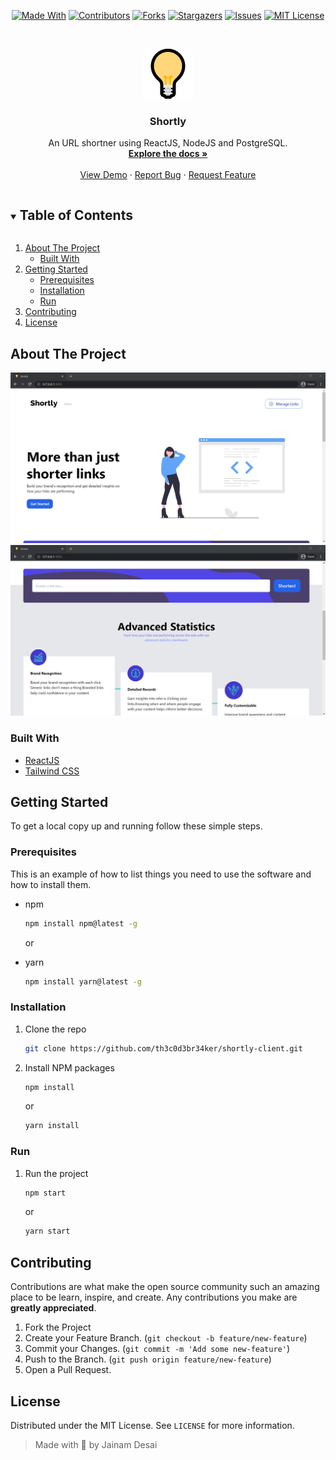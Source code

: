 <!--
*** Thanks for checking out the README-Template. If you have a suggestion
*** that would make this better, please fork the repo and create a pull request
*** or simply open an issue with the tag "enhancement".
*** Thanks again! Now go create something AMAZING! :D
***
***
***
*** To avoid retyping too much info. Do a search and replace for the following:
*** github_username, repo_name, twitter_handle, email, project_title, project_description
-->

<!-- PROJECT SHIELDS -->
<!--
*** I'm using markdown "reference style" links for readability.
*** Reference links are enclosed in brackets [ ] instead of parentheses ( ).
*** See the bottom of this document for the declaration of the reference variables
*** for contributors-url, forks-url, etc. This is an optional, concise syntax you may use.
*** https://www.markdownguide.org/basic-syntax/#reference-style-links
-->
<span style="display:block;text-align:center">

[![Made With][made-with-shield]][made-with-url]
[![Contributors][contributors-shield]][contributors-url]
[![Forks][forks-shield]][forks-url]
[![Stargazers][stars-shield]][stars-url]
[![Issues][issues-shield]][issues-url]
[![MIT License][license-shield]][license-url]

</span>

<!-- PROJECT LOGO -->
<br />
<p align="center">
  <a href="https://github.com/th3c0d3br34ker/shortly-client">
    <img src="images/logo.png" alt="Logo" width="80" height="80">
  </a>

  <h3 align="center">Shortly</h3>

  <p align="center">
    An URL shortner using ReactJS, NodeJS and PostgreSQL.
    <br />
    <a href="https://github.com/th3c0d3br34ker/shortly-client"><strong>Explore the docs »</strong></a>
    <br />
    <br />
    <a href="https://shortly-client.netlify.app">View Demo</a>
    ·
    <a href="https://github.com/th3c0d3br34ker/shortly-client/issues">Report Bug</a>
    ·
    <a href="https://github.com/th3c0d3br34ker/shortly-client/issues">Request Feature</a>
  </p>
</p>

<!-- TABLE OF CONTENTS -->
<details open="open">
  <summary><h2 style="display: inline-block">Table of Contents</h2></summary>
  <ol>
    <li>
      <a href="#about-the-project">About The Project</a>
      <ul>
        <li><a href="#built-with">Built With</a></li>
      </ul>
    </li>
    <li>
      <a href="#getting-started">Getting Started</a>
      <ul>
        <li><a href="#prerequisites">Prerequisites</a></li>
        <li><a href="#installation">Installation</a></li>
        <li><a href="#run">Run</a></li>
      </ul>
    </li>
    <li><a href="#contributing">Contributing</a></li>
    <li><a href="#license">License</a></li>
  </ol>
</details>

<!-- ABOUT THE PROJECT -->

## About The Project

[![Product Name Screen Shot][product-screenshot-1]](https://shortly-client.netlify.app)
[![Product Name Screen Shot][product-screenshot-2]](https://shortly-client.netlify.app)

### Built With

- [ReactJS](https://reactjs.org/docs/getting-started.html)
- [Tailwind CSS](https://tailwindcss.com/docs)

<!-- GETTING STARTED -->

## Getting Started

To get a local copy up and running follow these simple steps.

### Prerequisites

This is an example of how to list things you need to use the software and how to install them.

- npm
  ```sh
  npm install npm@latest -g
  ```
  or

- yarn
  ```sh
  npm install yarn@latest -g
  ```

### Installation

1. Clone the repo
   ```sh
   git clone https://github.com/th3c0d3br34ker/shortly-client.git
   ```
2. Install NPM packages
   ```sh
   npm install
   ```
   or
   ```sh
   yarn install
   ```


### Run


1. Run the project
   ```sh
   npm start
   ```
   or
   ```sh
   yarn start
   ```



<!-- CONTRIBUTING -->

## Contributing

Contributions are what make the open source community such an amazing place to be learn, inspire, and create. Any contributions you make are **greatly appreciated**.

1. Fork the Project
2. Create your Feature Branch. (`git checkout -b feature/new-feature`)
3. Commit your Changes. (`git commit -m 'Add some new-feature'`)
4. Push to the Branch. (`git push origin feature/new-feature`)
5. Open a Pull Request.

<!-- LICENSE -->

## License

Distributed under the MIT License. See `LICENSE` for more information.



> Made with 💙 by Jainam Desai

<!-- MARKDOWN LINKS & IMAGES -->
<!-- https://www.markdownguide.org/basic-syntax/#reference-style-links -->

[contributors-shield]: https://img.shields.io/github/contributors/th3c0d3br34ker/shortly-client.svg?style=for-the-badge
[contributors-url]: https://github.com/th3c0d3br34ker/shortly-client/graphs/contributors
[forks-shield]: https://img.shields.io/github/forks/th3c0d3br34ker/shortly-client.svg?style=for-the-badge
[forks-url]: https://github.com/th3c0d3br34ker/shortly-client/network/members
[stars-shield]: https://img.shields.io/github/stars/th3c0d3br34ker/shortly-client.svg?style=for-the-badge
[stars-url]: https://github.com/th3c0d3br34ker/shortly-client/stargazers
[issues-shield]: https://img.shields.io/github/issues/th3c0d3br34ker/shortly-client.svg?style=for-the-badge
[issues-url]: https://github.com/th3c0d3br34ker/shortly-client/issues
[license-shield]: https://img.shields.io/github/license/th3c0d3br34ker/shortly-client.svg?style=for-the-badge
[license-url]: https://github.com/th3c0d3br34ker/shortly-client/blob/master/LICENSE.txt
[made-with-shield]: https://img.shields.io/github/languages/top/th3c0d3br34ker/shortly-client?style=for-the-badge
[made-with-url]: https://shields.io/github/languages/top/th3c0d3br34ker/shortly-client.svg?style-for-the-badge
[product-screenshot-1]: images/screenshot_1.jpg
[product-screenshot-2]: images/screenshot_2.jpg
